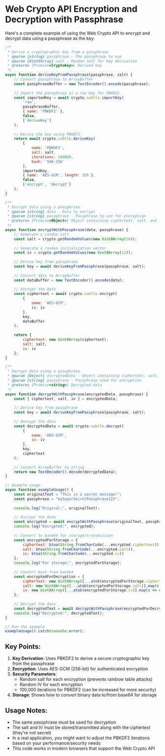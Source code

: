 # Web Crypto API Encryption and Decryption with Passphrase

Here's a complete example of using the Web Crypto API to encrypt and decrypt data using a passphrase as the key:

```javascript
/**
 * Derive a cryptographic key from a passphrase
 * @param {string} passphrase - The passphrase to use
 * @param {Uint8Array} salt - Random salt for key derivation
 * @returns {Promise<CryptoKey>} Derived key
 */
async function deriveKeyFromPassphrase(passphrase, salt) {
    // Convert passphrase to ArrayBuffer
    const passphraseBuffer = new TextEncoder().encode(passphrase);
    
    // Import the passphrase as a raw key for PBKDF2
    const importedKey = await crypto.subtle.importKey(
        'raw',
        passphraseBuffer,
        { name: 'PBKDF2' },
        false,
        ['deriveKey']
    );
    
    // Derive the key using PBKDF2
    return await crypto.subtle.deriveKey(
        {
            name: 'PBKDF2',
            salt: salt,
            iterations: 100000,
            hash: 'SHA-256'
        },
        importedKey,
        { name: 'AES-GCM', length: 256 },
        false,
        ['encrypt', 'decrypt']
    );
}

/**
 * Encrypt data using a passphrase
 * @param {string} data - Data to encrypt
 * @param {string} passphrase - Passphrase to use for encryption
 * @returns {Promise<Object>} Object containing ciphertext, salt, and iv
 */
async function encryptWithPassphrase(data, passphrase) {
    // Generate a random salt
    const salt = crypto.getRandomValues(new Uint8Array(16));
    
    // Generate a random initialization vector
    const iv = crypto.getRandomValues(new Uint8Array(12));
    
    // Derive key from passphrase
    const key = await deriveKeyFromPassphrase(passphrase, salt);
    
    // Convert data to ArrayBuffer
    const dataBuffer = new TextEncoder().encode(data);
    
    // Encrypt the data
    const ciphertext = await crypto.subtle.encrypt(
        {
            name: 'AES-GCM',
            iv: iv
        },
        key,
        dataBuffer
    );
    
    return {
        ciphertext: new Uint8Array(ciphertext),
        salt: salt,
        iv: iv
    };
}

/**
 * Decrypt data using a passphrase
 * @param {Object} encryptedData - Object containing ciphertext, salt, and iv
 * @param {string} passphrase - Passphrase used for encryption
 * @returns {Promise<string>} Decrypted data
 */
async function decryptWithPassphrase(encryptedData, passphrase) {
    const { ciphertext, salt, iv } = encryptedData;
    
    // Derive key from passphrase
    const key = await deriveKeyFromPassphrase(passphrase, salt);
    
    // Decrypt the data
    const decryptedData = await crypto.subtle.decrypt(
        {
            name: 'AES-GCM',
            iv: iv
        },
        key,
        ciphertext
    );
    
    // Convert ArrayBuffer to string
    return new TextDecoder().decode(decryptedData);
}

// Example usage
async function exampleUsage() {
    const originalText = "This is a secret message!";
    const passphrase = "mySuperSecretPassphrase123";
    
    console.log("Original:", originalText);
    
    // Encrypt the data
    const encrypted = await encryptWithPassphrase(originalText, passphrase);
    console.log("Encrypted:", encrypted);
    
    // Convert to base64 for storage/transmission
    const encryptedForStorage = {
        ciphertext: btoa(String.fromCharCode(...encrypted.ciphertext)),
        salt: btoa(String.fromCharCode(...encrypted.salt)),
        iv: btoa(String.fromCharCode(...encrypted.iv))
    };
    console.log("For storage:", encryptedForStorage);
    
    // Convert back from base64
    const encryptedForDecryption = {
        ciphertext: new Uint8Array([...atob(encryptedForStorage.ciphertext)].map(c => c.charCodeAt(0))),
        salt: new Uint8Array([...atob(encryptedForStorage.salt)].map(c => c.charCodeAt(0))),
        iv: new Uint8Array([...atob(encryptedForStorage.iv)].map(c => c.charCodeAt(0)))
    };
    
    // Decrypt the data
    const decryptedText = await decryptWithPassphrase(encryptedForDecryption, passphrase);
    console.log("Decrypted:", decryptedText);
}

// Run the example
exampleUsage().catch(console.error);
```

## Key Points:

1. **Key Derivation**: Uses PBKDF2 to derive a secure cryptographic key from the passphrase
2. **Encryption**: Uses AES-GCM (256-bit) for authenticated encryption
3. **Security Parameters**:
   - Random salt for each encryption (prevents rainbow table attacks)
   - Random IV for each encryption
   - 100,000 iterations for PBKDF2 (can be increased for more security)
4. **Storage**: Shows how to convert binary data to/from base64 for storage

## Usage Notes:

- The same passphrase must be used for decryption
- The salt and IV must be stored/transmitted along with the ciphertext (they're not secret)
- In a real application, you might want to adjust the PBKDF2 iterations based on your performance/security needs
- This code works in modern browsers that support the Web Crypto API
